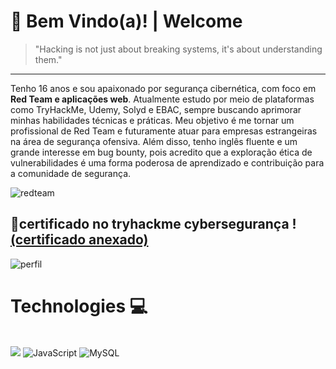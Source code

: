 # 👋 Bem Vindo(a)! | Welcome
> "Hacking is not just about breaking systems, it's about understanding them."  
--- 
Tenho 16 anos e sou apaixonado por segurança cibernética, com foco em **Red Team e aplicações web**. Atualmente estudo por meio de plataformas como TryHackMe, Udemy, Solyd e EBAC, sempre buscando aprimorar minhas habilidades técnicas e práticas. Meu objetivo é me tornar um profissional de Red Team e futuramente atuar para empresas estrangeiras na área de segurança ofensiva. Além disso, tenho inglês fluente e um grande interesse em bug bounty, pois acredito que a exploração ética de vulnerabilidades é uma forma poderosa de aprendizado e contribuição para a comunidade de segurança.  

![redteam](https://encrypted-tbn0.gstatic.com/images?q=tbn:ANd9GcSksJkwwob0nqQ1cNyh41Z-5L4LdhCUUpjOoQ&s)


📃certificado no **tryhackme** cybersegurança ! [(certificado anexado)](https://files.catbox.moe/8vu081.png)
---
![perfil](https://files.catbox.moe/hs2i5c.png)

# Technologies 💻
<div style="display: inline_block"><br/>
    <img src="https://img.shields.io/badge/Python-FFD43B?style=for-the-badge&logo=python&logoColor=blue">
    <img src="https://img.shields.io/badge/javascript-%23323330.svg?style=for-the-badge&logo=javascript&logoColor=%23F7DF1E" alt="JavaScript">
    <img src="https://img.shields.io/badge/mysql-%2300f.svg?style=for-the-badge&logo=mysql&logoColor=white" alt="MySQL">
